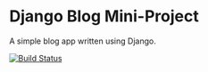 # Django  Blog Mini-Project

A simple blog app written using Django.

[![Build Status](https://travis-ci.org/CharlieJT/django-blog.svg?branch=master)](https://travis-ci.org/CharlieJT/django-blog)